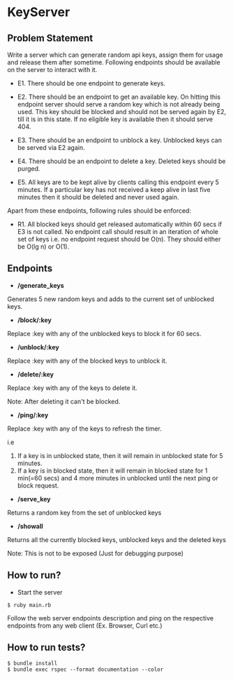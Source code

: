 # KeyServer

## Problem Statement
Write a server which can generate random api keys, assign them for usage and release them after sometime. Following endpoints should be available on the server to interact with it.

* E1. There should be one endpoint to generate keys.

* E2. There should be an endpoint to get an available key. On hitting this endpoint server should serve a random key which is not already being used. This key should be blocked and should not be served again by E2, till it is in this state. If no eligible key is available then it should serve 404.

* E3. There should be an endpoint to unblock a key. Unblocked keys can be served via E2 again.

* E4. There should be an endpoint to delete a key. Deleted keys should be purged.

* E5. All keys are to be kept alive by clients calling this endpoint every 5 minutes. If a particular key has not received a keep alive in last five minutes then it should be deleted and never used again. 

Apart from these endpoints, following rules should be enforced:

* R1. All blocked keys should get released automatically within 60 secs if E3 is not called.
No endpoint call should result in an iteration of whole set of keys i.e. no endpoint request should be O(n). They should either be O(lg n) or O(1).

## Endpoints
*  **/generate_keys**

Generates 5 new random keys and adds to the current set of unblocked keys.

*  **/block/:key**

Replace :key with any of the unblocked keys to block it for 60 secs.

*  **/unblock/:key**

Replace :key with any of the blocked keys to unblock it.

*  **/delete/:key**

Replace :key with any of the keys to delete it. 

Note: After deleting it can't be blocked.

*  **/ping/:key**

Replace :key with any of the keys to refresh the timer.

i.e

1. If a key is in unblocked state, then it will remain in unblocked state for 5 minutes.
2. If a key is in blocked state, then it will remain in blocked state for 1 min(=60 secs) and 4 more minutes in unblocked until the next ping or block request.

* **/serve_key**

Returns a random key from the set of unblocked keys

* **/showall**

Returns all the currently blocked keys, unblocked keys and the deleted keys

Note: This is not to be exposed (Just for debugging purpose)



## How to run?

* Start the server
```
$ ruby main.rb
```
Follow the web server endpoints description and ping on the respective endpoints from any web client (Ex. Browser, Curl etc.)

## How to run tests?

```
$ bundle install
$ bundle exec rspec --format documentation --color
```
